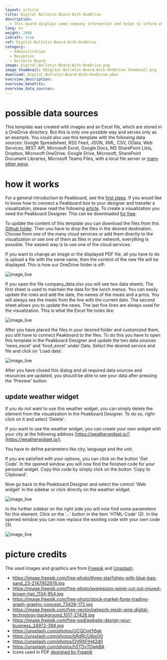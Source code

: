 ```yaml
---
layout: article
title: Digital Bulletin Board With OneDrive
description: 
  - This board displays some company information and helps to inform employees about news. All news, images and the PDF can be managed through a single OneDrive Order. With this template you can create your own digital signage application.
lang: en
weight: 2000
isDraft: true
ref: Digital-Bulletin-Board-With-OneDrive
category:
  - Administration
  - Reception
  - Bulletin Board
image: Digital-Bulletin-Board-With-OneDrive.png
image_thumbnail: DDigital-Bulletin-Board-With-OneDrive_thumbnail.png
download: Digital-Bulletin-Board-With-OneDrive.pbmx
overview_description:
overview_benefits:
overview_data_sources:
---
```


# possible data sources

This template was created with images and an Excel file, which are stored in a OneDrive directory. But this is only one possible way and serves only as an example. You could also use this template with the following data sources: Google Spreadsheet, RSS Feed, JSON, XML, CSV, OData, Web Services, REST API, Microsoft Excel, Google Docs, MS SharePoint Lists, Dropbox, Microsoft OneDrive, Google Drive, Microsoft, SharePoint Document Libraries, Microsoft Teams Files, with a local file server or [many other ways](https://peakboard.com/en/data-connections/).

# how it works

For a general introduction to Peakboard, see the [first steps](https://peakboard.rocks/get-started). If you would like to know how to connect a Peakboard box to your designer and transfer a visualization, please read the following [article](https://peakboard.rocks/connect). To create a visualization you need the Peakboard Designer. This can be downloaded [for free](https://peakboard.com/en/peakboard-designer/?utm_campaign=templates&utm_medium=description_link&utm_source=templates_overview).

To update the content of this template you can download the files from this [Github folder](https://github.com/Peakboard/peakboard-templates.github.io/tree/master/_templates/Digital-Bulletin-Board-With-OneDrive/data-files). Then you have to drop the files in the desired destination. Choose from one of the many cloud services or add them directly to the visualization or use one of them as files in your network, everything is possible. The easiest way is to use one of the cloud services.

If you want to change an image or the displayed PDF file, all you have to do is upload a file with the same name, then the content of the new file will be displayed. This is how our OneDrive folder is off:

![image_live](img/OneDrive-Data-Overview.png)

If you open the file company_data.xlsx you will see two data sheets. The first sheet is used to maintain the data for the lunch menus. You can easily update the rows and add the date, the names of the meals and a price. You will always see the meals from the line with the current date. The second sheet allows you to update the news. The last five lines are always used for the visualization. This is what the Excel file looks like:

![image_live](img/Excel-Data-Structure.png)

After you have placed the files in your desired folder and customized them, you still have to connect Peakboard to the files. To do this you have to open this template in the Peakboard Designer and update the two data sources 'news_excel' and 'food_excel' under Data. Select the desired service and file and click on 'Load data'.

![image_live](img/Excel-Data-Source-Selection.png)

After you have closed this dialog and all required data sources and resources are updated, you should be able to see your data after pressing the 'Preview' button.

## update weather widget

If you do not want to use this weather widget, you can simply delete the element from the visualization in the Peakboard Designer. To do so, right-click on it and select 'Delete'.

If you want to use the weather widget, you can create your own widget with your city at the following address [https://weatherwidget.io/](https://weatherwidget.io/).

You have to define parameters like city, language and the unit.

If you are satisfied with your options, you can click on the button 'Get Code'. In the opened window you will now find the finished code for your personal widget. Copy this code by simply click on the button 'Copy to Clipboard'.

Now go back to the Peakboard Designer and select the control 'Web widget' in the sidebar or click directly on the weather widget.

![image_live](img/select_weather_widget.gif)

In the further sidebar on the right side you will now find some parameters for this element. Click on the '...' button in the item 'HTML-Code' (2). In the opened window you can now replace the existing code with your own code (3).

![image_live](img/web_widget_code.png)

# picture credits

The used images and graphics are from [Freepik](http://freepik.com/) and [Unsplash](https://unsplash.com/). 

- https://image.freepik.com/free-photo/three-starfishes-with-blue-bag-sand_23-2147952978.jpg
- https://image.freepik.com/free-photo/expression-spine-cut-out-injured-brown-hair_1134-954.jpg
- https://image.freepik.com/free-photo/stock-market-forex-trading-graph-graphic-concept_73426-172.jpg
- https://image.freepik.com/free-vector/network-mesh-wire-digital-technology-background_1017-27428.jpg
- https://image.freepik.com/free-psd/website-design-your-business_24972-394.jpg
- https://unsplash.com/photos/UCQCmt1i5ek
- https://unsplash.com/photos/bRdRUUtbxO0
- https://unsplash.com/photos/DVRXFIH42d0
- https://unsplash.com/photos/h5TDvTDwkBA
- Icons used in PDF [designed by Freepik](http://freepik.com/)